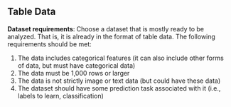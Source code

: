 ## Table Data 
**Dataset requirements**: Choose a dataset that is mostly ready to be analyzed. That is, it is already in the format of table data. The following requirements should be met:

1. The data includes categorical features (it can also include other forms of data, but must have categorical data)
2. The data must be 1,000 rows or larger
3. The data is not strictly image or text data (but could have these data)
4. The dataset should have some prediction task associated with it (i.e., labels to learn, classification)